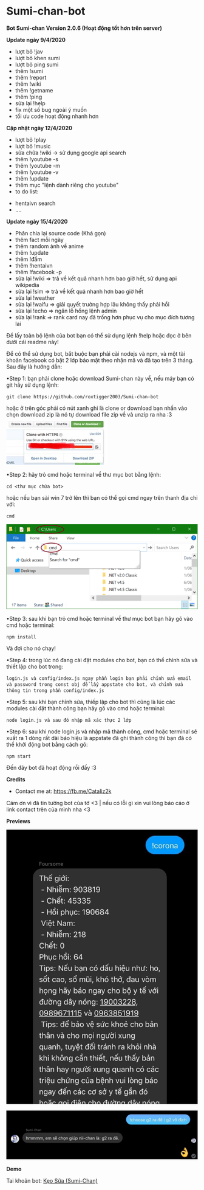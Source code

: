 # Sumi-chan-bot

**Bot Sumi-chan Version 2.0.6 (Hoạt động tốt hơn trên server)**

**Update ngày 9/4/2020**

 - lượt bỏ !jav
 - lượt bỏ khen sumi
 - lượt bỏ ping sumi
 - thêm !sumi
 - thêm !report
 - thêm !wiki
 - thêm !getname
 - thêm !ping
 - sửa lại !help
 - fix một số bug ngoài ý muốn
 - tối ưu code hoạt động nhanh hơn
 
**Cập nhật ngày 12/4/2020**

 - lượt bỏ !play
 - lượt bỏ !music
 - sửa chữa !wiki -> sử dụng google api search
 - thêm !youtube -s
 - thêm !youtube -m
 - thêm !youtube -v
 - thêm !update
 - thêm mục "lệnh dành riêng cho youtube"
 - to do list:
  + hentaivn search
  + ....

 
**Update ngày 15/4/2020**

 - Phân chia lại source code (Khá gọn) 
 - thêm fact mỗi ngày
 - thêm random ảnh về anime
 - thêm !update
 - thêm !đấm
 - thêm !hentaivn
 - thêm !facebook -p
 - sửa lại !wiki => trả về kết quả nhanh hơn bao giờ hết, sử dụng api wikipedia
 - sửa lại !sim => trả về kết quả nhanh hơn bao giờ hết
 - sửa lại !weather
 - sửa lại !waifu => giải quyết trường hợp lâu không thấy phải hồi
 - sửa lại !echo => ngăn lỗ hổng lệnh admin
 - sửa lại !rank => rank card nay đã trống hơn phục vụ cho mục đích tương lai
 
Để lấy toàn bộ lệnh của bot bạn có thể sử dụng lệnh !help hoặc đọc ở bên dưới cái readme này!

Để có thể sử dụng bot, bắt buộc bạn phải cài nodejs và npm, và một tài khoản facebook có bật 2 lớp bảo mật theo nhận mã và đã tạo trên 3 tháng. Sau đây là hướng dẫn:

•Step 1: bạn phải clone hoặc download Sumi-chan này về, nếu máy bạn có git hãy sử dụng lệnh:
```
git clone https://github.com/roxtigger2003/Sumi-chan-bot
```
hoặc ở trên góc phải có nút xanh ghi là clone or download bạn nhấn vào chọn download zip là nó tự download file zip về và unzip ra nha :3
![Preview](previews/github_download.png)

•Step 2: hãy trỏ cmd hoặc terminal về thư mục bot bằng lệnh: 
```
cd <thư mục chứa bot>
```
hoặc nếu bạn sài win 7 trở lên thì bạn có thể gọi cmd ngay trên thanh địa chỉ với:
```
cmd
```
![Preview](previews/cmd.png)

•Step 3: sau khi bạn trỏ cmd hoặc terminal về thư mục bot bạn hãy gõ vào cmd hoặc terminal:
```
npm install
```
Và đợi cho nó chạy!

•Step 4: trong lúc nó đang cài đặt modules cho bot, bạn có thể chỉnh sửa và thiết lập cho bot trong:
```
login.js và config/index.js ngay phần login bạn phải chỉnh sửa email và password trong const obj để lấy appstate cho bot, và chỉnh sửa thông tin trong phần config/index.js
```

•Step 5: sau khi bạn chỉnh sửa, thiếp lập cho bot thì cũng là lúc các modules cài đặt thành công bạn hãy gõ vào cmd hoặc terminal:
```
node login.js và sau đó nhập mã xác thực 2 lớp
```

•Step 6: sau khi node login.js và nhập mã thành công, cmd hoặc terminal sẽ xuất ra 1 dòng rất dài báo hiệu là appstate đã ghi thành công thì bạn đã có thể khởi động bot bằng cách gõ: 
```
npm start
```
Đến đây bot đã hoạt động rồi đấy :3

**Credits**
- Contact me at: https://fb.me/Cataliz2k

Cám ơn vì đã tin tưởng bot của tớ <3 | nếu có lỗi gì xin vui lòng báo cáo ở link contact trên của mình nha <3
 
**Previews**

![Preview](previews/preview1.png)

![Preview](previews/preview2.png)

**Demo**

 Tai khoản bot: [Kẹo Sữa (Sumi-Chan)](https://facebook.com/Catalizcs.SumiChan)